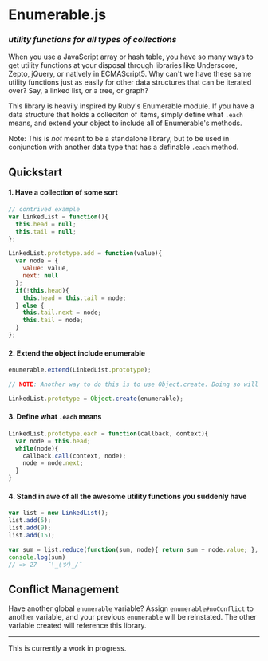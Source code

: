 Enumerable.js
=============

### *utility functions for all types of collections*

When you use a JavaScript array or hash table, you have so many ways to get utility functions at your disposal through libraries like Underscore, Zepto, jQuery, or natively in ECMAScript5. Why can't we have these same utility functions just as easily for other data structures that can be iterated over? Say, a linked list, or a tree, or graph?

This library is heavily inspired by Ruby's Enumerable module. If you have a data structure that holds a colleciton of items, simply define what `.each` means, and extend your object to include all of Enumerable's methods.

Note: This is *not* meant to be a standalone library, but to be used in conjunction with another data type that has a definable `.each` method.

Quickstart
----------

#### 1. Have a collection of some sort

```` js
// contrived example
var LinkedList = function(){
  this.head = null;
  this.tail = null;
};

LinkedList.prototype.add = function(value){
  var node = {
    value: value,
    next: null
  };
  if(!this.head){
    this.head = this.tail = node;
  } else {
    this.tail.next = node;
    this.tail = node;
  }
};

````

#### 2. Extend the object include enumerable

```` js
enumerable.extend(LinkedList.prototype);

// NOTE: Another way to do this is to use Object.create. Doing so will remove anything that used to be on your `.prototype`. However, this results in a true inheritance pattern.

LinkedList.prototype = Object.create(enumerable);
````

#### 3. Define what `.each` means

```` js
LinkedList.prototype.each = function(callback, context){
  var node = this.head;
  while(node){
    callback.call(context, node);
    node = node.next;
  }
}
````

#### 4. Stand in awe of all the awesome utility functions you suddenly have

```` js
var list = new LinkedList();
list.add(5);
list.add(9);
list.add(15);

var sum = list.reduce(function(sum, node){ return sum + node.value; }, 0);
console.log(sum)
// => 27   ¯\_(ツ)_/¯
````

Conflict Management
-------------------

Have another global `enumerable` variable? Assign `enumerable#noConflict` to another variable, and your previous `enumerable` will be reinstated. The other variable created will reference this library.

---

This is currently a work in progress.